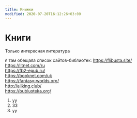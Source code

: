 ```yaml
---
title: Книжки
modified: 2020-07-20T16:12:26+03:00
---
```


# Книги

Только интересная литература

я там обещала список сайтов-библиотек:
<https://flibusta.site/>  
<https://litnet.com/ru>  
<https://fb2-epub.ru/>  
<https://booknet.com/uk>  
<https://fantasy-worlds.org/>  
<http://allking.club/>  
<https://bubluoteka.org/>  

1. уу
1. 33
1. уу